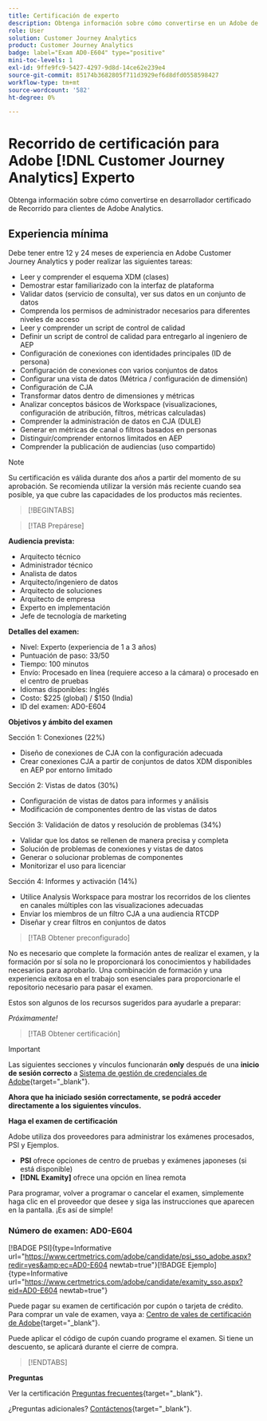 ```yaml
---
title: Certificación de experto
description: Obtenga información sobre cómo convertirse en un Adobe de expertos certificado en [!DNL Customer Journey Analytics]
role: User
solution: Customer Journey Analytics
product: Customer Journey Analytics
badge: label="Exam AD0-E604" type="positive"
mini-toc-levels: 1
exl-id: 9ffe9fc9-5427-4297-9d8d-14ce62e239e4
source-git-commit: 85174b3682805f711d3929ef6d8dfd0558598427
workflow-type: tm+mt
source-wordcount: '582'
ht-degree: 0%

---
```


# Recorrido de certificación para Adobe [!DNL Customer Journey Analytics] Experto

Obtenga información sobre cómo convertirse en desarrollador certificado de Recorrido para clientes de Adobe Analytics.

## Experiencia mínima

Debe tener entre 12 y 24 meses de experiencia en Adobe Customer Journey Analytics y poder realizar las siguientes tareas:

* Leer y comprender el esquema XDM (clases)
* Demostrar estar familiarizado con la interfaz de plataforma
* Validar datos (servicio de consulta), ver sus datos en un conjunto de datos
* Comprenda los permisos de administrador necesarios para diferentes niveles de acceso
* Leer y comprender un script de control de calidad
* Definir un script de control de calidad para entregarlo al ingeniero de AEP
* Configuración de conexiones con identidades principales (ID de persona)
* Configuración de conexiones con varios conjuntos de datos
* Configurar una vista de datos (Métrica / configuración de dimensión)
* Configuración de CJA
* Transformar datos dentro de dimensiones y métricas
* Analizar conceptos básicos de Workspace (visualizaciones, configuración de atribución, filtros, métricas calculadas)
* Comprender la administración de datos en CJA (DULE)
* Generar en métricas de canal o filtros basados en personas
* Distinguir/comprender entornos limitados en AEP
* Comprender la publicación de audiencias (uso compartido)

>[!NOTE]
>
>Su certificación es válida durante dos años a partir del momento de su aprobación. Se recomienda utilizar la versión más reciente cuando sea posible, ya que cubre las capacidades de los productos más recientes.

>[!BEGINTABS]

>[!TAB Prepárese]

**Audiencia prevista:**

* Arquitecto técnico
* Administrador técnico
* Analista de datos
* Arquitecto/ingeniero de datos
* Arquitecto de soluciones
* Arquitecto de empresa
* Experto en implementación
* Jefe de tecnología de marketing

**Detalles del examen:**

* Nivel: Experto (experiencia de 1 a 3 años)
* Puntuación de paso: 33/50
* Tiempo: 100 minutos
* Envío: Procesado en línea (requiere acceso a la cámara) o procesado en el centro de pruebas
* Idiomas disponibles: Inglés
* Costo: $225 (global) / $150 (India)
* ID del examen: AD0-E604

**Objetivos y ámbito del examen**

Sección 1: Conexiones (22%)

* Diseño de conexiones de CJA con la configuración adecuada
* Crear conexiones CJA a partir de conjuntos de datos XDM disponibles en AEP por entorno limitado

Sección 2: Vistas de datos (30%)

* Configuración de vistas de datos para informes y análisis
* Modificación de componentes dentro de las vistas de datos

Sección 3: Validación de datos y resolución de problemas (34%)

* Validar que los datos se rellenen de manera precisa y completa
* Solución de problemas de conexiones y vistas de datos
* Generar o solucionar problemas de componentes
* Monitorizar el uso para licenciar

Sección 4: Informes y activación (14%)

* Utilice Analysis Workspace para mostrar los recorridos de los clientes en canales múltiples con las visualizaciones adecuadas
* Enviar los miembros de un filtro CJA a una audiencia RTCDP
* Diseñar y crear filtros en conjuntos de datos

>[!TAB Obtener preconfigurado]

No es necesario que complete la formación antes de realizar el examen, y la formación por sí sola no le proporcionará los conocimientos y habilidades necesarios para aprobarlo. Una combinación de formación y una experiencia exitosa en el trabajo son esenciales para proporcionarle el repositorio necesario para pasar el examen.

Estos son algunos de los recursos sugeridos para ayudarle a preparar:

_Próximamente!_

>[!TAB Obtener certificación]

>[!IMPORTANT]
>
>Las siguientes secciones y vínculos funcionarán **only**  después de una **inicio de sesión correcto** a [Sistema de gestión de credenciales de Adobe](http://www.certmetrics.com/adobe){target="_blank"}.


**Ahora que ha iniciado sesión correctamente, se podrá acceder directamente a los siguientes vínculos.**

**Haga el examen de certificación**

Adobe utiliza dos proveedores para administrar los exámenes procesados, PSI y Ejemplos.

* **PSI** ofrece opciones de centro de pruebas y exámenes japoneses (si está disponible)
* **[!DNL Examity]** ofrece una opción en línea remota

Para programar, volver a programar o cancelar el examen, simplemente haga clic en el proveedor que desee y siga las instrucciones que aparecen en la pantalla. ¡Es así de simple!

### Número de examen: AD0-E604

[!BADGE PSI]{type=Informative url="https://www.certmetrics.com/adobe/candidate/psi_sso_adobe.aspx?redir=yes&amp;ec=AD0-E604 newtab=true"}[!BADGE Ejemplo]{type=Informative url="https://www.certmetrics.com/adobe/candidate/examity_sso.aspx?eid=AD0-E604 newtab=true"}

Puede pagar su examen de certificación por cupón o tarjeta de crédito. Para comprar un vale de examen, vaya a: [Centro de vales de certificación de Adobe](https://market.xvoucher.com/adobe/global){target="_blank"}.

Puede aplicar el código de cupón cuando programe el examen. Si tiene un descuento, se aplicará durante el cierre de compra.

>[!ENDTABS]

**Preguntas**

Ver la certificación [Preguntas frecuentes](https://experienceleague.adobe.com/docs/certification/certification/faq.html?lang=en){target="_blank"}.

¿Preguntas adicionales? [Contáctenos](mailto:certif@adobe.com){target="_blank"}.
